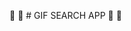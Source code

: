 :small_blue_diamond: :small_red_triangle_down: # GIF SEARCH APP :small_red_triangle_down: :small_blue_diamond:
